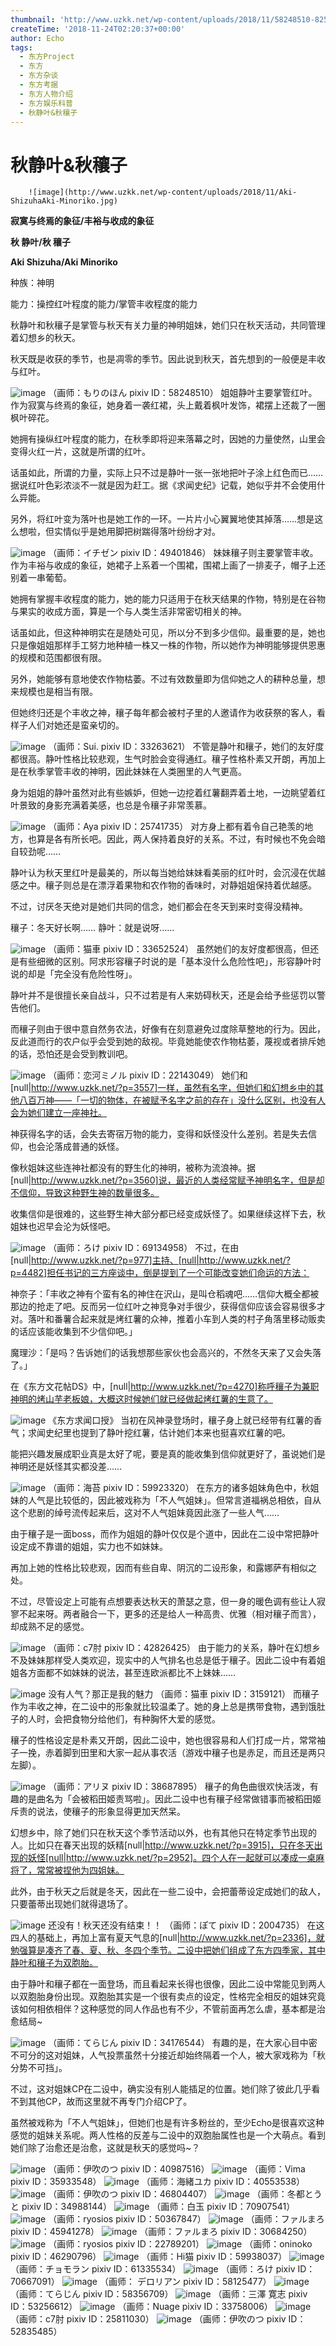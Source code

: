 ```yaml
---
thumbnail: 'http://www.uzkk.net/wp-content/uploads/2018/11/58248510-825x510.png'
createTime: '2018-11-24T02:20:37+00:00'
author: Echo
tags:
  - 东方Project
  - 东方
  - 东方杂谈
  - 东方考据
  - 东方人物介绍
  - 东方娱乐科普
  - 秋静叶&秋穰子
---
```


# 秋静叶&秋穰子

		![image](http://www.uzkk.net/wp-content/uploads/2018/11/Aki-ShizuhaAki-Minoriko.jpg)

**寂寞与终焉的象征/丰裕与收成的象征**

**秋 静叶/秋 穰子**

**Aki Shizuha/Aki Minoriko**

种族：神明

能力：操控红叶程度的能力/掌管丰收程度的能力

秋静叶和秋穰子是掌管与秋天有关力量的神明姐妹，她们只在秋天活动，共同管理着幻想乡的秋天。

秋天既是收获的季节，也是凋零的季节。因此说到秋天，首先想到的一般便是丰收与红叶。

![image](http://www.uzkk.net/wp-content/uploads/2018/11/58248510_p0.png)
（画师：もりのほん pixiv ID：58248510）
姐姐静叶主要掌管红叶。作为寂寞与终焉的象征，她身着一袭红裙，头上戴着枫叶发饰，裙摆上还裁了一圈枫叶碎花。

她拥有操纵红叶程度的能力，在秋季即将迎来落幕之时，因她的力量使然，山里会变得火红一片，这就是所谓的红叶。

话虽如此，所谓的力量，实际上只不过是静叶一张一张地把叶子涂上红色而已……据说红叶色彩浓淡不一就是因为赶工。据《求闻史纪》记载，她似乎并不会使用什么异能。

另外，将红叶变为落叶也是她工作的一环。一片片小心翼翼地使其掉落……想是这么想啦，但实情似乎是她用脚把树踹得落叶纷纷才对。

![image](http://www.uzkk.net/wp-content/uploads/2018/11/49401846_p0.jpg)
（画师：イチゼン pixiv ID：49401846）
妹妹穰子则主要掌管丰收。作为丰裕与收成的象征，她裙子上系着一个围裙，围裙上画了一排麦子，帽子上还别着一串葡萄。

她拥有掌握丰收程度的能力，她的能力只适用于在秋天结果的作物，特别是在谷物与果实的收成方面，算是一个与人类生活非常密切相关的神。

话虽如此，但这种神明实在是随处可见，所以分不到多少信仰。最重要的是，她也只是像姐姐那样手工努力地种植一株又一株的作物，所以她作为神明能够提供恩惠的规模和范围都很有限。

另外，她能够有意地使农作物枯萎。不过有效数量即为信仰她之人的耕种总量，想来规模也是相当有限。

但她终归还是个丰收之神，穰子每年都会被村子里的人邀请作为收获祭的客人，看样子人们对她还是蛮亲切的。

![image](http://www.uzkk.net/wp-content/uploads/2018/11/33263621_p0.jpg)
（画师：Sui. pixiv ID：33263621）
不管是静叶和穰子，她们的友好度都很高。静叶性格比较悲观，生气时脸会变得通红。穰子性格朴素又开朗，再加上是在秋季掌管丰收的神明，因此妹妹在人类圈里的人气更高。

身为姐姐的静叶虽然对此有些嫉妒，但她一边挖着红薯翻弄着土地，一边眺望着红叶景致的身影充满着美感，也总是令穰子非常羡慕。

![image](http://www.uzkk.net/wp-content/uploads/2018/11/25741735_p0.jpg)
（画师：Aya pixiv ID：25741735）
对方身上都有着令自己艳羡的地方，也算是各有所长吧。因此，两人保持着良好的关系。不过，有时候也不免会暗自较劲呢……

静叶认为秋天里红叶是最美的，所以每当她给妹妹看美丽的红叶时，会沉浸在优越感之中。穰子则总是在漂浮着果物和农作物的香味时，对静姐姐保持着优越感。

不过，讨厌冬天绝对是她们共同的信念，她们都会在冬天到来时变得没精神。

穰子：冬天好长啊…… 静叶：就是说呀……

![image](http://www.uzkk.net/wp-content/uploads/2018/11/33652524_p0.jpg)
（画师：猫車 pixiv ID：33652524）
虽然她们的友好度都很高，但还是有些细微的区别。阿求形容穰子时说的是「基本没什么危险性吧」，形容静叶时说的却是「完全没有危险性呀」。

静叶并不是很擅长亲自战斗，只不过若是有人来妨碍秋天，还是会给予些惩罚以警告他们。

而穰子则由于很中意自然务农法，好像有在刻意避免过度除草整地的行为。因此，反此道而行的农户似乎会受到她的敌视。毕竟她能使农作物枯萎，蔑视或者排斥她的话，恐怕还是会受到教训吧。

![image](http://www.uzkk.net/wp-content/uploads/2018/11/22143049_p0.jpg)
（画师：恋河ミノル pixiv ID：22143049）
她们和[null|http://www.uzkk.net/?p=3557]一样，虽然有名字，但她们和幻想乡中的其他八百万神——「一切的物体，在被赋予名字之前的存在」没什么区别，也没有人会为她们建立一座神社。

神获得名字的话，会失去寄宿万物的能力，变得和妖怪没什么差别。若是失去信仰，也会沦落成普通的妖怪。

像秋姐妹这些连神社都没有的野生化的神明，被称为流浪神。据[null|http://www.uzkk.net/?p=3560]说，最近的人类经常赋予神明名字，但是却不信仰，导致这种野生神的数量很多。

收集信仰是很难的，这些野生神大部分都已经变成妖怪了。如果继续这样下去，秋姐妹也迟早会沦为妖怪吧。

![image](http://www.uzkk.net/wp-content/uploads/2018/11/69134958_p0.jpg)
（画师：ろけ pixiv ID：69134958）
不过，在由[null|http://www.uzkk.net/?p=977]主持、[null|http://www.uzkk.net/?p=4482]担任书记的三方座谈中，倒是提到了一个可能改变她们命运的方法：

神奈子：「丰收之神有个蛮有名的神住在沢山，是叫仓稻魂吧……信仰大概全都被那边的抢走了吧。反而另一位红叶之神竞争对手很少，获得信仰应该会容易很多才对。落叶和番薯合起来就是烤红薯的众神，推着小车到人类的村子角落里移动贩卖的话应该能收集到不少信仰吧。」

魔理沙：「是吗？告诉她们的话我想那些家伙也会高兴的，不然冬天来了又会失落了。」

在《东方文花帖DS》中，[null|http://www.uzkk.net/?p=4270]称呼穰子为兼职神明的烤山芋老板娘，大概这时候她们就已经做起烤红薯的生意了。

![image](http://www.uzkk.net/wp-content/uploads/2018/11/ThGKPartV.png)
《东方求闻口授》
当初在风神录登场时，穰子身上就已经带有红薯的香气；求闻史纪里也提到了静叶挖红薯，估计她们本来也挺喜欢红薯的吧。

能把兴趣发展成职业真是太好了呢，要是真的能收集到信仰就更好了，虽说她们是神明还是妖怪其实都没差……

![image](http://www.uzkk.net/wp-content/uploads/2018/11/59923320_p0.png)
（画师：海苔 pixiv ID：59923320）
在东方的诸多姐妹角色中，秋姐妹的人气是比较低的，因此被戏称为「不人气姐妹」。但常言道福祸总相依，自从这个悲剧的绰号流传起来后，这对不人气姐妹竟因此涨了一些人气……

由于穰子是一面boss，而作为姐姐的静叶仅仅是个道中，因此在二设中常把静叶设定成不靠谱的姐姐，实力也不如妹妹。

再加上她的性格比较悲观，因而有些自卑、阴沉的二设形象，和露娜萨有相似之处。

不过，尽管设定上可能有点想要表达秋天的萧瑟之意，但一身的暖色调有些让人寂寥不起来呀。两者融合一下，更多的还是给人一种高贵、优雅（相对穰子而言），却成熟不足的感觉。

![image](http://www.uzkk.net/wp-content/uploads/2018/11/42826425_p0.jpg)
（画师：c7肘 pixiv ID：42826425）
由于能力的关系，静叶在幻想乡不及妹妹那样受人类欢迎，现实中的人气排名也总是低于穰子。因此二设中有着姐姐各方面都不如妹妹的说法，甚至连欧派都比不上妹妹……

![image](http://www.uzkk.net/wp-content/uploads/2018/11/3159121_p0.jpg)
没有人气？那正是我的魅力 （画师：猫車 pixiv ID：3159121）
而穰子作为丰收之神，在二设中的形象就比较温柔了。她的身上总是携带食物，遇到饿肚子的人时，会把食物分给他们，有种胸怀大爱的感觉。

穰子的性格设定是朴素又开朗，因此二设中，她也很容易和人们打成一片，常常袖子一挽，赤着脚到田里和大家一起从事农活（游戏中穰子也是赤足，而且还是两只左脚）。

![image](http://www.uzkk.net/wp-content/uploads/2018/11/38687895_p0.jpg)
（画师：アリヌ pixiv ID：38687895）
穰子的角色曲很欢快活泼，有趣的是曲名为「会被稻田姬责骂啦」。因此二设中也有穰子经常做错事而被稻田姬斥责的说法，使穰子的形象显得更加天然呆。

幻想乡中，除了她们只在秋天这个季节活动以外，也有其他只在特定季节出现的人。比如只在春天出现的妖精[null|http://www.uzkk.net/?p=3915]，只在冬天出现的妖怪[null|http://www.uzkk.net/?p=2952]。四个人在一起就可以凑成一桌麻将了，常常被捏他为四姐妹。

此外，由于秋天之后就是冬天，因此在一些二设中，会把蕾蒂设定成她们的敌人，只要蕾蒂出现她们就得退场了。

![image](http://www.uzkk.net/wp-content/uploads/2018/11/2004735_p0.png)
还没有！秋天还没有结束！！ （画师：ぽて pixiv ID：2004735）
在这四人的基础上，再加上富有夏天气息的[null|http://www.uzkk.net/?p=2336]，就勉强算是凑齐了春、夏、秋、冬四个季节。二设中把她们组成了东方四季家，其中静叶和穰子为双胞胎。

由于静叶和穰子都在一面登场，而且看起来长得也很像，因此二设中常能见到两人以双胞胎身份出现。双胞胎其实是一个很有卖点的设定，性格完全相反的姐妹究竟该如何相依相伴？这种感觉的同人作品也有不少，不管前面再怎么虐，基本都是治愈结局~

![image](http://www.uzkk.net/wp-content/uploads/2018/11/34176544_p0.jpg)
（画师：てらじん pixiv ID：34176544）
有趣的是，在大家心目中密不可分的这对姐妹，人气投票虽然十分接近却始终隔着一个人，被大家戏称为「秋分势不可挡」。

不过，这对姐妹CP在二设中，确实没有别人能插足的位置。她们除了彼此几乎看不到其他CP，故而这里就不再专门介绍CP了。

虽然被戏称为「不人气姐妹」，但她们也是有许多粉丝的，至少Echo是很喜欢这种感觉的姐妹关系呢。两人性格的反差与二设中的双胞胎属性也是一个大萌点。看到她们除了治愈还是治愈，这就是秋天的感觉吗~？

![image](http://www.uzkk.net/wp-content/uploads/2018/11/40987516_p0.jpg)
（画师：伊吹のつ pixiv ID：40987516）
![image](http://www.uzkk.net/wp-content/uploads/2018/11/35933548_p0.jpg)
（画师：Vima pixiv ID：35933548）
![image](http://www.uzkk.net/wp-content/uploads/2018/11/40553538_p0.jpg)
（画师：海緒ユカ pixiv ID：40553538）
![image](http://www.uzkk.net/wp-content/uploads/2018/11/46804407_p0.png)
（画师：伊吹のつ pixiv ID：46804407）
![image](http://www.uzkk.net/wp-content/uploads/2018/11/34988144_p0.jpg)
（画师：冬都とうと pixiv ID：34988144）
![image](http://www.uzkk.net/wp-content/uploads/2018/11/70907541_p0.jpg)
（画师：白玉 pixiv ID：70907541）
![image](http://www.uzkk.net/wp-content/uploads/2018/11/50367847_p0.jpg)
（画师：ryosios pixiv ID：50367847）
![image](http://www.uzkk.net/wp-content/uploads/2018/11/45941278_p0.jpg)
（画师：ファルまろ pixiv ID：45941278）
![image](http://www.uzkk.net/wp-content/uploads/2018/11/30684250_p0.jpg)
（画师：ファルまろ pixiv ID：30684250）
![image](http://www.uzkk.net/wp-content/uploads/2018/11/22789201_p0.png)
（画师：ryosios pixiv ID：22789201）
![image](http://www.uzkk.net/wp-content/uploads/2018/11/46290796_p0.png)
（画师：oninoko pixiv ID：46290796）
![image](http://www.uzkk.net/wp-content/uploads/2018/11/59938037_p0.jpg)
（画师：Hi猫 pixiv ID：59938037）
![image](http://www.uzkk.net/wp-content/uploads/2018/11/61335534_p0.png)
（画师：チョモラン pixiv ID：61335534）
![image](http://www.uzkk.net/wp-content/uploads/2018/11/70667091_p0.jpg)
（画师：ろけ pixiv ID：70667091）
![image](http://www.uzkk.net/wp-content/uploads/2018/11/58125477_p0.png)
（画师： デロリアン pixiv ID：58125477）
![image](http://www.uzkk.net/wp-content/uploads/2018/11/58356709_p0.png)
（画师：てらじん pixiv ID：58356709）
![image](http://www.uzkk.net/wp-content/uploads/2018/11/53256612_p0.jpg)
（画师：三澤 寛志 pixiv ID：53256612）
![image](http://www.uzkk.net/wp-content/uploads/2018/11/33758006_p0.jpg)
（画师：Nuage pixiv ID：33758006）
![image](http://www.uzkk.net/wp-content/uploads/2018/11/25811030_p0.jpg)
（画师：c7肘 pixiv ID：25811030）
![image](http://www.uzkk.net/wp-content/uploads/2018/11/52835485_p0.jpg)
（画师：伊吹のつ pixiv ID：52835485）
